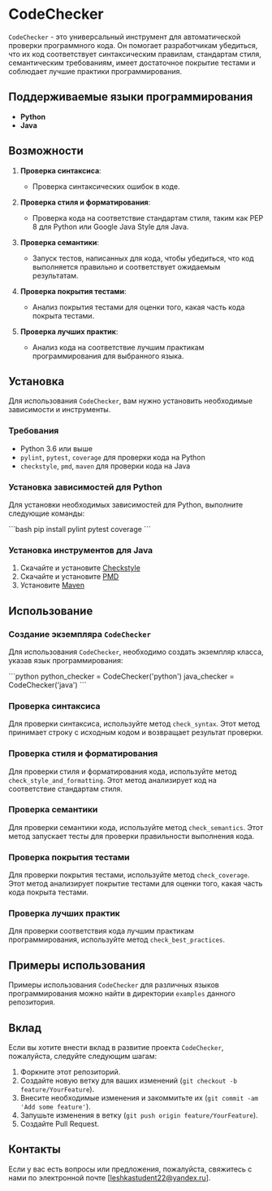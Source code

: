 # CodeChecker

`CodeChecker` - это универсальный инструмент для автоматической проверки программного кода. Он помогает разработчикам убедиться, что их код соответствует синтаксическим правилам, стандартам стиля, семантическим требованиям, имеет достаточное покрытие тестами и соблюдает лучшие практики программирования. 

## Поддерживаемые языки программирования

- **Python**
- **Java**

## Возможности

1. **Проверка синтаксиса**:
   - Проверка синтаксических ошибок в коде.

2. **Проверка стиля и форматирования**:
   - Проверка кода на соответствие стандартам стиля, таким как PEP 8 для Python или Google Java Style для Java.

3. **Проверка семантики**:
   - Запуск тестов, написанных для кода, чтобы убедиться, что код выполняется правильно и соответствует ожидаемым результатам.

4. **Проверка покрытия тестами**:
   - Анализ покрытия тестами для оценки того, какая часть кода покрыта тестами.

5. **Проверка лучших практик**:
   - Анализ кода на соответствие лучшим практикам программирования для выбранного языка.

## Установка

Для использования `CodeChecker`, вам нужно установить необходимые зависимости и инструменты.

### Требования

- Python 3.6 или выше
- `pylint`, `pytest`, `coverage` для проверки кода на Python
- `checkstyle`, `pmd`, `maven` для проверки кода на Java

### Установка зависимостей для Python

Для установки необходимых зависимостей для Python, выполните следующие команды:

\```bash
pip install pylint pytest coverage
\```

### Установка инструментов для Java

1. Скачайте и установите [Checkstyle](https://checkstyle.sourceforge.io/)
2. Скачайте и установите [PMD](https://pmd.github.io/)
3. Установите [Maven](https://maven.apache.org/)

## Использование

### Создание экземпляра `CodeChecker`

Для использования `CodeChecker`, необходимо создать экземпляр класса, указав язык программирования:

\```python
python_checker = CodeChecker('python')
java_checker = CodeChecker('java')
\```

### Проверка синтаксиса

Для проверки синтаксиса, используйте метод `check_syntax`. Этот метод принимает строку с исходным кодом и возвращает результат проверки.

### Проверка стиля и форматирования

Для проверки стиля и форматирования кода, используйте метод `check_style_and_formatting`. Этот метод анализирует код на соответствие стандартам стиля.

### Проверка семантики

Для проверки семантики кода, используйте метод `check_semantics`. Этот метод запускает тесты для проверки правильности выполнения кода.

### Проверка покрытия тестами

Для проверки покрытия тестами, используйте метод `check_coverage`. Этот метод анализирует покрытие тестами для оценки того, какая часть кода покрыта тестами.

### Проверка лучших практик

Для проверки соответствия кода лучшим практикам программирования, используйте метод `check_best_practices`.

## Примеры использования

Примеры использования `CodeChecker` для различных языков программирования можно найти в директории `examples` данного репозитория.

## Вклад

Если вы хотите внести вклад в развитие проекта `CodeChecker`, пожалуйста, следуйте следующим шагам:

1. Форкните этот репозиторий.
2. Создайте новую ветку для ваших изменений (`git checkout -b feature/YourFeature`).
3. Внесите необходимые изменения и закоммитьте их (`git commit -am 'Add some feature'`).
4. Запушьте изменения в ветку (`git push origin feature/YourFeature`).
5. Создайте Pull Request.

## Контакты

Если у вас есть вопросы или предложения, пожалуйста, свяжитесь с нами по электронной почте [leshkastudent22@yandex.ru].

